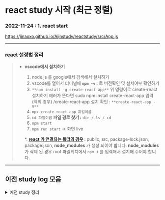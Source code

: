 # react study 시작 (최근 정렬)

### 2022-11-24 : 1. react start

<https://jinaoxo.github.io/Ajinstudy/reactstudy/src/App.js>

---

### react 설정법 정리

> - **vscode에서 설치하기**
>
>   1. node.js 를 google에서 검색해서 설치하기
>   2. vscode를 열어서 터미널에 **`npm -v` :** 로 버전확인 및 설치여부 확인하기
>   3. `**npm install -g create-react-app**` 위 명령어로 create-react 설치하기
>      에러가 뜬다면 sudo npm install create-react-app 입력 (맥의 경우)
>      /create-react-app 설치 확인 : `**create-react-app -V**`
>   4. `npx create-react-app 파일이름`
>   5. `cd 파일이름` **파일 경로 찾기 :** `dir / ls / cd`
>   6. `npm start`
>   7. `npm run start` → 화면 live
>
>   \*. [**react 가 연결되는 폴더의 경우**](https://www.inflearn.com/questions/482194/create-react-app%EC%97%90%EC%84%9C-node-modules%ED%8C%8C%EC%9D%BC-%EC%A7%80%EC%9B%8C%EC%A1%8C%EC%9D%84-%EA%B2%BD%EC%9A%B0) : public, src, package-lock.json, package.json, **node_modules** 가 생성 되어야 합니다. **node_modules** 가 삭제 된 경우 root 파일위치에서 `npm i` 를 입력해서 설치해 주어야 합니다.

---

## 이전 study log 모음

<details>
<summary>예전 study 정리</summary>

<!-- summary 아래 한칸 공백 두어야함 -->

### 2022-06-02 : study - 스터디 방향성 + setting 과제

- pull push test 예요!ㅇ0ㅇ

### 2022-06-07 : 개인 - 스터디 메인(가작성)

### 2022-06-08 : 개인 - scss 설정

---

### 2022-06-30 : study - tooltip

<https://jinaoxo.github.io/Ajinstudy/html/study/tooltip.html>

### 2022-06-30 : study - selectbox

<https://jinaoxo.github.io/Ajinstudy/html/study/selectbox.html>

### 2022-06-30 : study - scroll-event

<https://jinaoxo.github.io/Ajinstudy/html/study/scroll-event.html>

---

### 2022-07-07 : study - clone coding (현대카드)

<https://jinaoxo.github.io/Ajinstudy/html/study/clone-hyundaicard.html>

### 2022-07-14 : study - clone markup (현대카드)

<https://mycompany.hyundaicard.com/as/at/ASAT1001.do?_method=x&chk=12> <br>
<https://jinaoxo.github.io/Ajinstudy/html/study/clone-hyundaicard-subpage.html>

### 2022-07-20 : study - clone markup (현대카드)

<https://jinaoxo.github.io/Ajinstudy/html/study/clone-hyundaicard-subpage02.html>

</details>